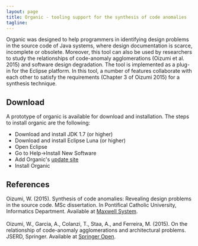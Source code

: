 ```yaml
---
layout: page
title: Organic - tooling support for the synthesis of code anomalies
tagline:
---
```


Organic was designed to help programmers in identifying design problems in the source code of Java systems, where design documentation is scarce, incomplete or obsolete. Moreover, this tool can also be used by researchers to study the relationships of code-anomaly agglomerations (Oizumi et al. 2015) and software design degradation. The tool is implemented as a plug-in for the Eclipse platform. In this tool, a number of features collaborate with each other to satisfy the requirements (Chapter 3 of Oizumi 2015) for a synthesis technique. 

## Download

A prototype of organic is available for download and installation. The steps to install organic are the following:

- Download and install JDK 1.7 (or higher) <br/>
- Download and install Eclipse Luna (or higher) <br/>
- Open Eclipse <br/>
- Go to Help->Install New Software <br/>
- Add Organic's <a href="http://wnoizumi.github.io/organic/plugin">update site</a> <br/>
- Install Organic <br/>


## References

Oizumi, W. (2015). Synthesis of code anomalies: Revealing design problems in the source code. MSc dissertation. In Pontifical Catholic University, Informatics Department. Available at <a href="http://www.maxwell.vrac.puc-rio.br/25718/25718.PDF">Maxwell System</a>.<br/>
<br/>
Oizumi, W., Garcia, A., Colanzi, T., Staa, A., and Ferreira, M. (2015). On the relationship of code-anomaly agglomerations and architectural problems. JSERD, Springer. Available at <a href="http://jserd.springeropen.com/articles/10.1186/s40411-015-0025-y">Springer Open</a>.<br/>










